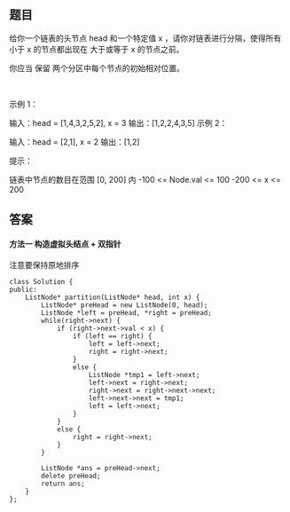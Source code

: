 ## 题目
给你一个链表的头节点 head 和一个特定值 x ，请你对链表进行分隔，使得所有 小于 x 的节点都出现在 大于或等于 x 的节点之前。

你应当 保留 两个分区中每个节点的初始相对位置。

 

示例 1：


输入：head = [1,4,3,2,5,2], x = 3
输出：[1,2,2,4,3,5]
示例 2：

输入：head = [2,1], x = 2
输出：[1,2]
 

提示：

链表中节点的数目在范围 [0, 200] 内
-100 <= Node.val <= 100
-200 <= x <= 200

## 答案

#### 方法一 构造虚拟头结点 + 双指针
注意要保持原地排序
```
class Solution {
public:
    ListNode* partition(ListNode* head, int x) {
        ListNode* preHead = new ListNode(0, head);
        ListNode *left = preHead, *right = preHead;
        while(right->next) {
            if (right->next->val < x) {
                if (left == right) {
                    left = left->next;
                    right = right->next;
                }
                else {
                    ListNode *tmp1 = left->next;
                    left->next = right->next;
                    right->next = right->next->next;
                    left->next->next = tmp1;
                    left = left->next;
                }
            }
            else {
                right = right->next;
            }
        }
        
        ListNode *ans = preHead->next;
        delete preHead;
        return ans;
    }
};
```
